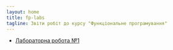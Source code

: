 ```yaml
---
layout: home
title: fp-labs
tagline: Звіти робіт до курсу "Функціональне програмування"
---
```


- [Лабораторна робота №1](lab1)

